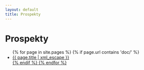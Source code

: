 ```yaml
---
layout: default
title: Prospekty
---
```


# Prospekty

<ul>
{% for page in site.pages %}
    {% if page.url contains 'doc/' %}
        <li><a href="{{ page.url }}">{{ page.title | xml_escape }}</li>
    {% endif %}
{% endfor %}
</ul>
